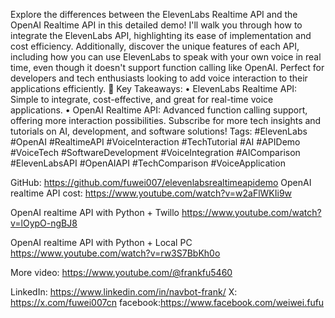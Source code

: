 Explore the differences between the ElevenLabs Realtime API and the OpenAI Realtime API in this detailed demo! I'll walk you through how to integrate the ElevenLabs API, highlighting its ease of implementation and cost efficiency. Additionally, discover the unique features of each API, including how you can use ElevenLabs to speak with your own voice in real time, even though it doesn't support function calling like OpenAI. Perfect for developers and tech enthusiasts looking to add voice interaction to their applications efficiently.
📌 Key Takeaways:
•	ElevenLabs Realtime API: Simple to integrate, cost-effective, and great for real-time voice applications.
•	OpenAI Realtime API: Advanced function calling support, offering more interaction possibilities.
Subscribe for more tech insights and tutorials on AI, development, and software solutions!
Tags: #ElevenLabs #OpenAI #RealtimeAPI #VoiceInteraction #TechTutorial #AI #APIDemo #VoiceTech #SoftwareDevelopment #VoiceIntegration #AIComparison #ElevenLabsAPI #OpenAIAPI #TechComparison #VoiceApplication



GitHub: https://github.com/fuwei007/elevenlabsrealtimeapidemo
OpenAI realtime API cost: 
https://www.youtube.com/watch?v=w2aFlWKIi9w

OpenAI realtime API with Python + Twillo
https://www.youtube.com/watch?v=lOypO-ngBJ8

OpenAI realtime API with Python + Local PC
https://www.youtube.com/watch?v=rw3S7BbKh0o

More video: 
https://www.youtube.com/@frankfu5460

LinkedIn: https://www.linkedin.com/in/navbot-frank/
X: https://x.com/fuwei007cn
facebook:https://www.facebook.com/weiwei.fufu
